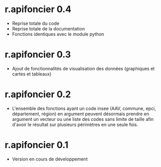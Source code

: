 # r.apifoncier 0.4

* Reprise totale du code
* Reprise totale de la documentation
* Fonctions identiques avec le module python

# r.apifoncier 0.3

* Ajout de fonctionnalités de visualisation des données (graphiques et cartes et tableaux)

# r.apifoncier 0.2

* L'ensemble des fonctions ayant un code insee (AAV, commune, epci, département, région) en argument peuvent désormais prendre en argument un vecteur ou une liste des codes sans limite de taille afin d'avoir le résultat sur plusieurs périmètres en une seule fois.

# r.apifoncier 0.1

* Version en cours de développement
